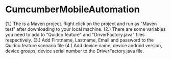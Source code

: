 # CumcumberMobileAutomation
(1.) The is a Maven project. Right click on the project and run as "Maven test" after downloading to your local machine.
(2.) There are some variables you need to add to "Quidco.feature" and "DriverFactory.java" files respectively.
(3.) Add Firstname, Lastname, Email and password to the Quidco.feature scenario file
(4.) Add device name, device android version, device groups, device serial number to the DriverFactory.java file.
